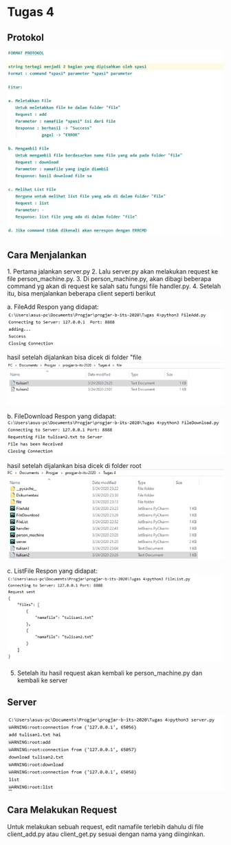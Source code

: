 <h1>Tugas 4</h1>

## Protokol

![Image description](https://github.com/cyber12drago/progjar-b-its-2020/blob/master/Tugas%204/Dokumentasi/Protokol.jpg)

<h2>Cara Menjalankan</h2>
1. Pertama jalankan server.py
2. Lalu server.py akan melakukan request ke file person_machine.py. 
3. Di person_machine.py, akan dibagi beberapa command yg akan di request ke salah satu fungsi file handler.py.
4. Setelah itu, bisa menjalankan beberapa client seperti berikut

a. FileAdd
Respon yang didapat:
<br>
![Image description](https://github.com/cyber12drago/progjar-b-its-2020/blob/master/Tugas%204/Dokumentasi/AddFile.jpg)

hasil setelah dijalankan bisa dicek di folder "file
![HasilAdd](https://github.com/cyber12drago/progjar-b-its-2020/blob/master/Tugas%204/Dokumentasi/AddSetelahDijalankan.jpg)

b. FileDownload
Respon yang didapat:
![Download](https://github.com/cyber12drago/progjar-b-its-2020/blob/master/Tugas%204/Dokumentasi/DownloadFile.jpg)

hasil setelah dijalankan bisa dicek di folder root
![HasilDownload](https://github.com/cyber12drago/progjar-b-its-2020/blob/master/Tugas%204/Dokumentasi/DownloadSetelahDijalankan.jpg)

c. ListFile
Respon yang didapat:
![ListFile](https://github.com/cyber12drago/progjar-b-its-2020/blob/master/Tugas%204/Dokumentasi/ListFile.jpg)

5. Setelah itu hasil request akan kembali ke person_machine.py dan kembali ke server

## Server
![Server](https://github.com/cyber12drago/progjar-b-its-2020/blob/master/Tugas%204/Dokumentasi/Server.jpg)

<h2>Cara Melakukan Request</h2>
Untuk melakukan sebuah request, edit namafile terlebih dahulu di file client_add.py atau client_get.py sesuai dengan nama yang diinginkan.